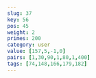 ```yaml
---
slug: 37
key: 56
pos: 45
weight: 2
primes: 200
category: user
value: [157,5,-1,0]
pairs: [1,30,90,1,80,1,400]
tags: [74,148,166,179,182]
---
```

